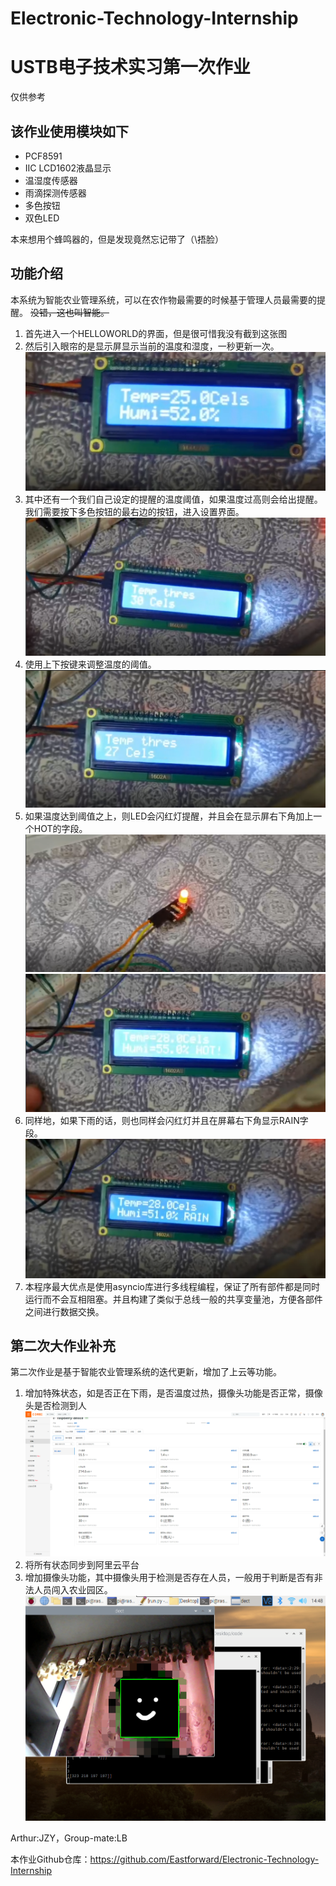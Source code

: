 # Electronic-Technology-Internship
# USTB电子技术实习第一次作业
仅供参考
## 该作业使用模块如下
* PCF8591
* IIC LCD1602液晶显示
* 温湿度传感器
* 雨滴探测传感器
* 多色按钮
* 双色LED

本来想用个蜂鸣器的，但是发现竟然忘记带了（\捂脸）
## 功能介绍
本系统为智能农业管理系统，可以在农作物最需要的时候基于管理人员最需要的提醒。
~~没错，这也叫智能。~~
1. 首先进入一个HELLOWORLD的界面，但是很可惜我没有截到这张图
2. 然后引入眼帘的是显示屏显示当前的温度和湿度，一秒更新一次。![img.png](img.png)
3. 其中还有一个我们自己设定的提醒的温度阈值，如果温度过高则会给出提醒。我们需要按下多色按钮的最右边的按钮，进入设置界面。![img_1.png](img_1.png)
4. 使用上下按键来调整温度的阈值。![img_2.png](img_2.png)
5. 如果温度达到阈值之上，则LED会闪红灯提醒，并且会在显示屏右下角加上一个HOT的字段。![img_3.png](img_3.png)![img_4.png](img_4.png)
6. 同样地，如果下雨的话，则也同样会闪红灯并且在屏幕右下角显示RAIN字段。![img_5.png](img_5.png)
7. 本程序最大优点是使用asyncio库进行多线程编程，保证了所有部件都是同时运行而不会互相阻塞。并且构建了类似于总线一般的共享变量池，方便各部件之间进行数据交换。


## 第二次大作业补充
第二次作业是基于智能农业管理系统的迭代更新，增加了上云等功能。
1. 增加特殊状态，如是否正在下雨，是否温度过热，摄像头功能是否正常，摄像头是否检测到人![img_6.png](img_6.png)
2. 将所有状态同步到阿里云平台
3. 增加摄像头功能，其中摄像头用于检测是否存在人员，一般用于判断是否有非法人员闯入农业园区。![img_7.png](img_7.png)

Arthur:JZY，Group-mate:LB


本作业Github仓库：https://github.com/Eastforward/Electronic-Technology-Internship
